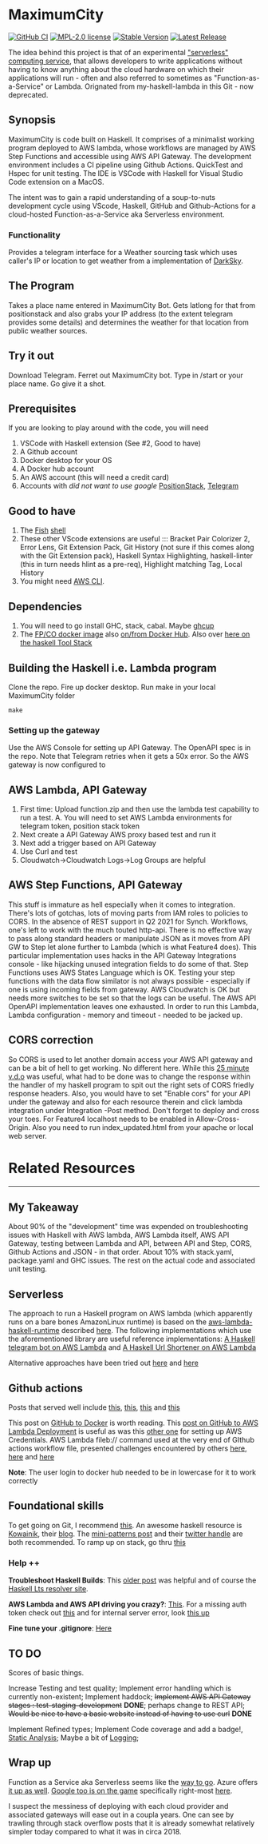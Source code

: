 # MaximumCity 
[![GitHub CI](https://github.com/ThreeEyedGod/MaximumCity/workflows/CI/badge.svg)](https://github.com/ThreeEyedGod/MaximumCity/actions) [![MPL-2.0 license](https://img.shields.io/badge/license-MPL--2.0-blue.svg)](https://github.com/threeeyedgod/MaximumCity/blob/main/LICENSE)
[![Stable Version](https://img.shields.io/github/v/tag/ThreeEyedGod/MaximumCity)](https://img.shields.io/github/v/tag/ThreeEyedGod/MaximumCity)
[![Latest Release](https://img.shields.io/github/v/release/ThreeEyedGod/MaximumCity?color=%233D9970)](https://img.shields.io/github/v/release/ThreeEyedGod/MaximumCity?color=%233D9970)


The idea behind this project is that of an experimental ["serverless" computing service](https://www.protocol.com/newsletters/protocol-enterprise/serverless-container-aws?rebelltitem=1#rebelltitem1), that allows developers to write applications without having to know anything about the cloud hardware on which their applications will run -  often and also  referred to sometimes as "Function-as-a-Service" or Lambda. Orignated from my-haskell-lambda in this Git - now deprecated.

Synopsis
---------

MaximumCity is code built on Haskell. It comprises of a minimalist working program deployed to AWS lambda, whose workflows are managed by AWS Step Functions and accessible using AWS API Gateway. The development environment includes a CI pipeline using Github Actions. QuickTest and Hspec for unit testing.  The IDE is VSCode with Haskell for Visual Studio Code extension on a MacOS.

The intent was to gain a rapid understanding of a soup-to-nuts development cycle using VScode, Haskell, GitHub and Github-Actions for a cloud-hosted Function-as-a-Service aka Serverless environment.

### Functionality  
Provides a telegram interface for a Weather sourcing task which uses caller's IP or location to get weather from a implementation of [DarkSky](https://twitter.com/alexanderrey007/status/1370733643279269889).

## The Program
Takes a place name entered in MaximumCity Bot. Gets latlong for that from positionstack and also grabs your IP address (to the extent telegram provides some details) and determines the weather for that location from public weather sources. 
## Try it out
Download Telegram. Ferret out MaximumCity bot. Type in /start or your place name. Go give it a shot.
## Prerequisites
If you are looking to play around with the code, you will need

1. VSCode with Haskell extension (See #2, Good to have)
2. A Github account
3. Docker desktop for your OS
4. A Docker hub account
5. An AWS account (this will need a credit card)
6. Accounts with *did not want to use google* [PositionStack](https://positionstack.com/), [Telegram](https://core.telegram.org/)

## Good to have 
1. The [Fish](https://medium.com/tuannguyendotme/set-up-the-fish-shell-on-mac-step-by-step-6a77bcb2687c) [shell](https://www.youtube.com/watch?v=ux1SP9B5lSQ)
2. These other VScode extensions are useful ::: Bracket Pair Colorizer 2, Error Lens, Git Extension Pack, Git History (not sure if this comes along with the Git Extension pack), Haskell Syntax Highlighting, haskell-linter (this in turn needs hlint as a pre-req), Highlight matching Tag, Local History
3. You might need [AWS CLI](https://docs.aws.amazon.com/cli/latest/userguide/cli-chap-welcome.html).  
## Dependencies
1. You will need to go install GHC, stack, cabal. Maybe [ghcup](https://www.haskell.org/ghcup/)
5. The [FP/CO docker image](https://docs.haskellstack.org/en/stable/maintainers/docker/) also [on/from Docker Hub](https://hub.docker.com/r/fpco/stack-build/). Also over [here on the haskell Tool Stack](https://docs.haskellstack.org/en/stable/docker_integration/)
## Building the Haskell i.e. Lambda program
Clone the repo. Fire up docker desktop. Run make in your local MaximumCity folder
```console
make
```
### Setting up the gateway

Use the AWS Console for setting up API Gateway. The OpenAPI spec is in the repo.
Note that Telegram retries when it gets a 50x error. So the AWS gateway is
now configured to 

## AWS Lambda, API Gateway
1. First time: Upload function.zip and then use the lambda test capability to run a test. 
    A. You will need to set AWS Lambda environments for telegram token, position stack token
2. Next create a API Gateway AWS proxy based test and run it
3. Next add a trigger based on API Gateway
4. Use Curl and test
5. Cloudwatch->Cloudwatch Logs->Log Groups are helpful

## AWS Step Functions, API Gateway
This stuff is immature as hell especially when it comes to integration. There's lots of gotchas, lots of moving parts from IAM roles to policies to CORS.  In the absence of REST support in Q2 2021 for Synch. Workflows, one's left to work with the much touted http-api. There is no effective way to pass along standard headers or manipulate JSON as it moves from API GW to Step let alone further to Lambda (which is what Feature4 does). This particular implementation uses hacks in the API Gateway Integrations console - like hijacking unused integration fields to do some of that. Step Functions uses AWS States Language which is OK. Testing your step functions with the data flow similator is not always possible - especially if one is using incoming fields from gateway. AWS Cloudwatch is OK but needs more switches to be set so that the logs can be useful. The AWS API OpenAPI implementation leaves one exhausted. In order to run this Lambda, Lambda configuration - memory and timeout - needed to be jacked up. 
## CORS correction
So CORS is used to let another domain access your AWS API gateway and can be a bit of hell to get working. No different here. While this [25 minute v.d.o](https://www.youtube.com/watch?v=O3wWjWjvM6A) was useful, what had to be done was to change the response within the handler of my haskell program to spit out the right sets of CORS friedly response headers. Also, you would have to set "Enable cors" for your API under the gateway and also for each resource therein and click lambda integration under Integration -Post method. Don't forget to deploy and cross your toes. For Feature4 localhost needs to be enabled in Allow-Cross-Origin. Also you need to run index_updated.html from your apache or local web server.
# Related Resources
-----------------
## My Takeaway
About 90% of the "development" time was expended on troubleshooting issues with Haskell with AWS lambda, AWS Lambda itself, AWS API Gateway, testing between Lambda and API, between API and Step, CORS, Github Actions and JSON - in that order. About 10% with stack.yaml, package.yaml and GHC issues. The rest on the actual code and associated unit testing. 

## Serverless
The approach to run a Haskell program on AWS lambda (which apparently runs on a bare bones AmazonLinux runtime) is based on the [aws-lambda-haskell-runtime](https://hackage.haskell.org/package/aws-lambda-haskell-runtime) described [here](https://theam.github.io/aws-lambda-haskell-runtime/index.html). The following implementations which use the aforementioned library are useful reference implementations:
[A Haskell telegram bot on AWS Lambda](https://www.joachim-breitner.de/blog/770-A_Telegram_bot_in_Haskell_on_Amazon_Lambda) and [A Haskell Url Shortener on AWS Lambda](https://github.com/fcracker79/aws-lambda-haskell-url-shortener/)

Alternative approaches have been tried out [here](https://www.haskelltutorials.com/haskell-aws-lambda/) and [here](https://lazamar.github.io/deploying-statically-linked-haskell-to-lambda/)

## Github actions
Posts that served well include [this](https://blog.codingmilitia.com/2020/12/22/getting-started-with-github-actions/), [this](https://github.community/t/use-working-directory-for-entire-job/16747/8), [this](https://dev.to/shofol/run-your-github-actions-jobs-from-a-specific-directory-1i9e) and [this](https://www.theserverside.com/blog/Coffee-Talk-Java-News-Stories-and-Opinions/examples-GitHub-Actions-workflows)

This post on [GitHub to Docker](https://docs.docker.com/ci-cd/github-actions/) is worth reading. This [post on GitHub to AWS Lambda Deployment](https://github.com/marketplace/actions/aws-lambda-deploy) is useful as was this [other one](https://github.com/marketplace/actions/configure-aws-credentials-action-for-github-actions) for setting up AWS Credentials. AWS Lambda fileb:// command used at the very end of GIthub actions workflow file, presented challenges encountered by others [here](https://stackoverflow.com/questions/44684713/updating-aws-lambda-with-new-zip-file), [here](https://stackoverflow.com/questions/34362805/how-can-i-create-an-aws-lambda-function-using-the-aws-cli) and [here](https://docs.aws.amazon.com/cli/latest/userguide/cli-usage-parameters-file.html#cli-usage-parameters-file-binary)

**Note**: The user login to docker hub needed to be in lowercase for it to work correctly

## Foundational skills
To get going on Git, I recommend [this](https://www.youtube.com/watch?v=RGOj5yH7evk&feature=youtu.be&t=1375).  An awesome haskell resource is [Kowainik](https://kowainik.github.io/), their [blog](https://kowainik.github.io/posts). The [mini-patterns post](https://kowainik.github.io/posts/haskell-mini-patterns) and their [twitter handle](https://twitter.com/kowainik) are both recommended.  To ramp up on stack, go thru [this](https://schooloffp.co/2020/12/05/whirlwind-tour-of-stack-for-beginners.html#building-and-running-executables)

### Help ++
**Troubleshoot Haskell Builds**: This [older post](https://stackoverflow.com/questions/33446558/understanding-haskells-stack-program-and-the-resolver-and-lts-version) was helpful and of course the [Haskell Lts resolver site](https://www.stackage.org/lts-9.0). 

**AWS Lambda and AWS API driving you crazy?**: [This](https://blog.summercat.com/using-aws-lambda-and-api-gateway-as-html-form-endpoint.html). For a missing auth token check out [this](http://www.awslessons.com/2017/aws-api-gateway-missing-authentication-token/) and for internal server error, look [this up](https://aws.amazon.com/premiumsupport/knowledge-center/api-gateway-lambda-stage-variable-500/)

**Fine tune your .gitignore**: [Here](https://www.freecodecamp.org/news/gitignore-what-is-it-and-how-to-add-to-repo/)


TO DO
---------------------------------------
Scores of basic things.

Increase Testing and test quality; Implement error handling which is currently non-existent; Implement haddock;   ~~Implement AWS API Gateway stages : test-staging-development~~ __DONE__; perhaps change to REST API; ~~Would be nice to have a basic website instead of having to use curl~~ __DONE__

Implement Refined types; Implement Code coverage and add a badge!, [Static Analysis](https://kowainik.github.io/projects/stan); Maybe a bit of [Logging](https://kowainik.github.io/projects/co-log); 

Wrap up
---------------------------------------
Function as a Service aka Serverless seems like the [way to go](https://www.infoq.com/news/2021/01/bbc-serverless-scale/). Azure offers [it up as well](https://azure.microsoft.com/en-us/services/functions/). [Google too is on the game](https://cloud.google.com/functions/) specifically right-most [here](https://github.com/priyankavergadia/GCPSketchnote/blob/main/images/ComputeOptions.jpg).


I suspect the messiness of deploying with each cloud provider and associated gateways will ease out in a coupla years. One can see by trawling through stack overflow posts that it is already somewhat relatively simpler today compared to what it was in circa 2018. 